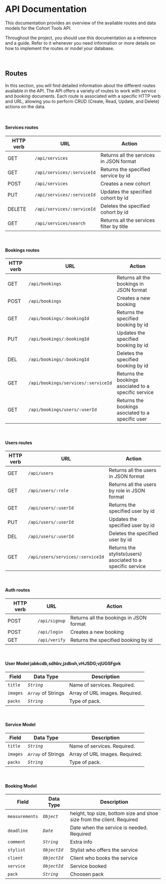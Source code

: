 # API Documentation

This documentation provides an overview of the available routes and data models for the Cohort Tools API.

Throughout the project, you should use this documentation as a reference and a guide. Refer to it whenever you need information or more details on how to implement the routes or model your database.

<br>

## Routes

In this section, you will find detailed information about the different routes available in the API.
The API offers a variety of routes to work with *service* and *booking* documents. Each route is associated with a specific HTTP verb and URL, allowing you to perform CRUD (Create, Read, Update, and Delete) actions on the data.

<br>

#### Services routes

| HTTP verb | URL                         | Action                                  |
| --------- | --------------------------  | --------------------------------------  |
| GET       | `/api/services`             | Returns all the services in JSON format |
| GET       | `/api/services/:serviceId`  | Returns the specified service by id     |
| POST      | `/api/services`             | Creates a new cohort                    |
| PUT       | `/api/services/:serviceId`  | Updates the specified cohort by id      |
| DELETE    | `/api/services/:serviceId`  | Deletes the specified cohort by id      |
| GET       | `/api/services/search`      | Returns all the services filter by title|



<br>


#### Bookings routes

| HTTP verb | URL                                 | Action                                               |
| --------- | ----------------------------------- | ---------------------------------------------------- |
| GET       | `/api/bookings`                     | Returns all the bookings in JSON format              |
| POST      | `/api/bookings`                     | Creates a new booking                                |
| GET       | `/api/bookings/:bookingId`          | Returns the specified booking by id                  |
| PUT       | `/api/bookings/:bookingId`          | Updates the specified booking by id                  |
| DEL       | `/api/bookings/:bookingId`          | Deletes the specified booking by id                  |
| GET       | `/api/bookings/services/:serviceId` | Returns the bookings asociated to a specific service |
| GET       | `/api/bookings/users/:userId`       | Returns the bookings asociated to a specific user    |


<br>

#### Users routes

| HTTP verb | URL                              | Action                                                        |
| --------- | -------------------------------- | ------------------------------------------------------------- |
| GET       | `/api/users`                     | Returns all the users in JSON format                          |
| GET       | `/api/users/:role`               | Returns all the users by role in JSON format                  |
| GET       | `/api/users/:userId`             | Returns the specified user by id                              |
| PUT       | `/api/users/:userId`             | Updates the specified user by id                              |
| DEL       | `/api/users/:userId`             | Deletes the specified user by id                              |
| GET       | `/api/users/services/:serviceId` | Returns the stylists(users) asociated to a specific service |

<br>

#### Auth routes

| HTTP verb | URL                    | Action                                               |
| --------- | -----------------------| ---------------------------------------------------- |
| POST      | `/api/signup`          | Returns all the bookings in JSON format              |
| POST      | `/api/login`           | Creates a new booking                                |
| GET       | `/api/verify`          | Returns the specified booking by id                  |

<br>

#### User Model jabkcdb,sdhbv,jzdbsh,vHJSDG;vjUGSFgvk

| Field          | Data Type            | Description                    |
|----------------|----------------------|--------------------------------|
| `title`        | *`String`*           | Name of services. Required.    |
| `images`       | *`Array`* of Strings | Array of URL images. Required. |
| `packs`        | *`String`*           | Type of pack.                  |

<br>

#### Service Model

| Field          | Data Type            | Description                    |
|----------------|----------------------|--------------------------------|
| `title`        | *`String`*           | Name of services. Required.    |
| `images`       | *`Array`* of Strings | Array of URL images. Required. |
| `packs`        | *`String`*           | Type of pack.                  |

<br>

#### Booking Model
| Field          | Data Type        | Description                                                          |
|----------------|------------------|----------------------------------------------------------------------|
| `measurements` | *`Object`*       | height, top size, bottom size and shoe size from the client. Required|
| `deadline`     | *`Date`*         | Date when the service is needed. Required                            |
| `comment`      | *`String`*       | Extra info                                                           |     
| `stylist`      | *`ObjectId`*     | Stylist who offers the service                                       |
| `client`       | *`ObjectId`*     | Client who books the service                                         |
| `service`      | *`ObjectId`*     | Service booked                                                       |
| `pack`         | *`String`*       | Choosen pack                                                         |



